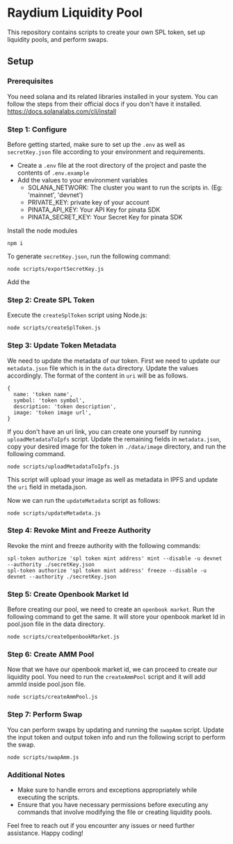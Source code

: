 # Raydium Liquidity Pool

This repository contains scripts to create your own SPL token, set up liquidity pools, and perform swaps.

## Setup

### Prerequisites

You need solana and its related libraries installed in your system. You can follow the steps from their official docs if you don't have it installed.
https://docs.solanalabs.com/cli/install

### Step 1: Configure

Before getting started, make sure to set up the `.env` as well as `secretKey.json` file according to your environment and requirements.

- Create a `.env` file at the root directory of the project and paste the contents of `.env.example`
- Add the values to your environment variables
  - SOLANA_NETWORK: The cluster you want to run the scripts in. (Eg: 'mainnet', 'devnet')
  - PRIVATE_KEY: private key of your account
  - PINATA_API_KEY: Your API Key for pinata SDK
  - PINATA_SECRET_KEY: Your Secret Key for pinata SDK

Install the node modules

```
npm i
```

To generate `secretKey.json`, run the following command:

```
node scripts/exportSecretKey.js
```

Add the

### Step 2: Create SPL Token

Execute the `createSplToken` script using Node.js:

```
node scripts/createSplToken.js
```

### Step 3: Update Token Metadata

We need to update the metadata of our token. First we need to update our `metadata.json` file which is in the `data` directory. Update the values accordingly. The format of the content in `uri` will be as follows.

```
{
  name: 'token name',
  symbol: 'token symbol',
  description: 'token description',
  image: 'token image url',
}
```

If you don't have an uri link, you can create one yourself by running `uploadMetadataToIpfs` script. Update the remaining fields in `metadata.json`, copy your desired image for the token in `./data/image` directory, and run the following command.

```
node scripts/uploadMetadataToIpfs.js
```

This script will upload your image as well as metadata in IPFS and update the `uri` field in metada.json.

Now we can run the `updateMetadata` script as follows:

```
node scripts/updateMetadata.js
```

### Step 4: Revoke Mint and Freeze Authority

Revoke the mint and freeze authority with the following commands:

```
spl-token authorize 'spl token mint address' mint --disable -u devnet --authority ./secretKey.json
spl-token authorize 'spl token mint address' freeze --disable -u devnet --authority ./secretKey.json
```

### Step 5: Create Openbook Market Id

Before creating our pool, we need to create an `openbook market`. Run the following command to get the same. It will store your openbook market Id in pool.json file in the data directory.

```
node scripts/createOpenbookMarket.js
```

### Step 6: Create AMM Pool

Now that we have our openbook market id, we can proceed to create our liquidity pool. You need to run the `createAmmPool` script and it will add ammId inside pool.json file.

```
node scripts/createAmmPool.js
```

### Step 7: Perform Swap

You can perform swaps by updating and running the `swapAmm` script. Update the input token and output token info and run the following script to perform the swap.

```
node scripts/swapAmm.js
```

### Additional Notes

- Make sure to handle errors and exceptions appropriately while executing the scripts.
- Ensure that you have necessary permissions before executing any commands that involve modifying the file or creating liquidity pools.

Feel free to reach out if you encounter any issues or need further assistance. Happy coding!
